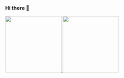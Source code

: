 ### Hi there 👋

<div>
<a href="https://github.com/guilhermeguim">
<img loading="lazy" height="180em" src="https://github-readme-stats.vercel.app/api/top-langs/?username=guilhermeguim&layout=compact&langs_count=7&theme=dracula"/>
<img loading="lazy" height="180em" src="https://github-readme-stats.vercel.app/api?username=guilhermeguim&show_icons=true&theme=dracula&include_all_commits=true&count_private=true"/>
</div>

<!--
**guilhermeguim/guilhermeguim** is a ✨ _special_ ✨ repository because its `README.md` (this file) appears on your GitHub profile.

Here are some ideas to get you started:

- 🔭 I’m currently working on ...
- 🌱 I’m currently learning ...
- 👯 I’m looking to collaborate on ...
- 🤔 I’m looking for help with ...
- 💬 Ask me about ...
- 📫 How to reach me: ...
- 😄 Pronouns: ...
- ⚡ Fun fact: ...
-->
